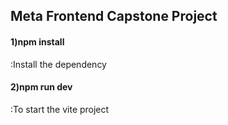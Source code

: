 

## Meta Frontend Capstone Project

#### 1)npm install

:Install the dependency

#### 2)npm run dev

:To start the vite project
